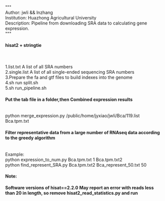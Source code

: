 """<br>
Author: jwli && lnzhang<br>
Institution: Huazhong Agricultural University<br>
Description: Pipeline from downloading SRA data to calculating gene expression.<br>
"""<br>
<h4>hisat2 + stringtie</h4> <br>
<br>
1.list.txt         A list of all SRA numbers<br>
2.single.list      A list of all single-ended sequencing SRA numbers<br>
3.Prepare the fa and gtf files to build indexes into the genome<br>
4.sh run split.sh<br>
5.sh run_pipeline.sh<br>
<h4>Put the tab file in a folder,then Combined expression results</h4>
<br>
python merge_expression.py /public/home/jyxiao/jwli/Bca/119.list Bca.tpm.txt
<br>
<h4>Filter representative data from a large number of RNAseq data according to the greedy algorithm</h4> <br>
Example:
<br>
python expression_to_num.py Bca.tpm.txt 1 Bca.tpm.txt2
<br>
python find_represent_SRA.py Bca.tpm.txt2 Bca_represent_50.txt 50
<h4>Note:<h4>
Software versions of hisat==2.2.0 May report an error with reads less than 20 in length, so remove hisat2_read_statistics.py and run

